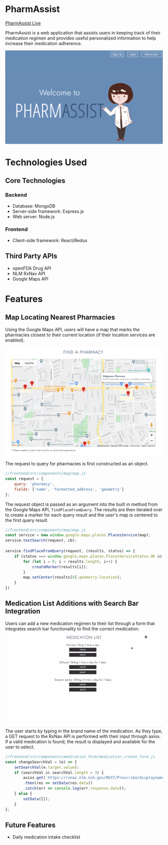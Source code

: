 # PharmAssist

[PharmAssist Live](https://pharm4ssist.herokuapp.com/)

PharmAssist is a web application that assists users in keeping track of their medication regimen and provides useful personalized information to help increase their medication adherence.

<img src="frontend/src/images/readme-splash.png"></img>

# Technologies Used
## Core Technologies
### Backend
* Database: MongoDB
* Server-side framework: Express.js 
* Web server: Node.js
### Frontend
* Client-side framework: React/Redux

## Third Party APIs
* openFDA Drug API
* NLM RxNav API
* Google Maps API

# Features
## Map Locating Nearest Pharmacies
Using the Google Maps API, users will have a map that marks the pharmacies closest to their current location (if their location services are enabled).

<img src="frontend/src/images/map2.png"></img>

The request to query for pharmacies is first constructed as an object.
```javascript
//frontend/src/components/map/map.js
const request = {
    query: 'pharmacy',
    fields: ['name', 'formatted_address', 'geometry']
};
```
The request object is passed as an argument into the built in method from the Google Maps API, `findPlaceFromQuery`. The results are then iterated over to create a marker for each query result and the user's map is centered to the first query result. 

```javascript
//frontend/src/components/map/map.js
const service = new window.google.maps.places.PlacesService(map);
service.textSearch(request, cb);

service.findPlaceFromQuery(request, (results, status) => {
    if (status === window.google.maps.places.PlacesServiceStatus.OK && results) {
        for (let i = 0; i < results.length; i++) {
            createMarker(results[i]);
        }
        map.setCenter(results[0].geometry.location);
    }
})
```
## Medication List Additions with Search Bar Integration
Users can add a new medication regimen to their list through a form that integrates search bar functionality to find the correct medication.
<img src="frontend/src/images/add-medication.gif"></img>
The user starts by typing in the brand name of the medication. As they type, a GET request to the RxNav API is performed with their input through axios. If a valid medication is found, the result is displayed and available for the user to select.

```javascript
//frontend/src/components/medication_form/medication_create_form.js
const changeSearchVal = (e) => {
    setSearchVal(e.target.value);
    if (searchVal && searchVal.length > 3) {
        axios.get(`https://rxnav.nlm.nih.gov/REST/Prescribe/displaynames.json`)
        .then(res => setData(res.data))
        .catch(err => console.log(err.response.data));
    } else {
        setData([]);
    }
};
```

## Future Features
* Daily medication intake checklist